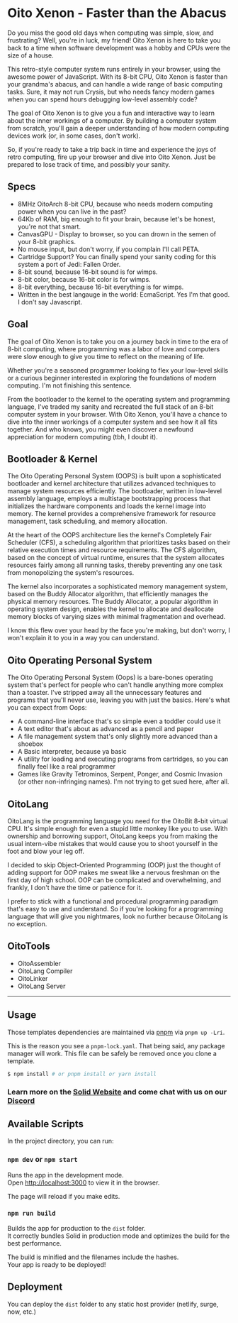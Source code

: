 # Oito Xenon - Faster than the Abacus

Do you miss the good old days when computing was simple, slow, and frustrating? Well, you're in luck, my friend! Oito Xenon is here to take you back to a time when software development was a hobby and CPUs were the size of a house.

This retro-style computer system runs entirely in your browser, using the awesome power of JavaScript. With its 8-bit CPU, Oito Xenon is faster than your grandma's abacus, and can handle a wide range of basic computing tasks. Sure, it may not run Crysis, but who needs fancy modern games when you can spend hours debugging low-level assembly code?

The goal of Oito Xenon is to give you a fun and interactive way to learn about the inner workings of a computer. By building a computer system from scratch, you'll gain a deeper understanding of how modern computing devices work (or, in some cases, don't work).

So, if you're ready to take a trip back in time and experience the joys of retro computing, fire up your browser and dive into Oito Xenon. Just be prepared to lose track of time, and possibly your sanity.

## Specs

- 8MHz OitoArch 8-bit CPU, because who needs modern computing power when you can live in the past?
- 64Kb of RAM, big enough to fit your brain, because let's be honest, you're not that smart.
- CanvasGPU - Display to browser, so you can drown in the semen of your 8-bit graphics.
- No mouse input, but don't worry, if you complain I'll call PETA.
- Cartridge Support? You can finally spend your sanity coding for this system a port of Jedi: Fallen Order.
- 8-bit sound, because 16-bit sound is for wimps.
- 8-bit color, because 16-bit color is for wimps.
- 8-bit everything, because 16-bit everything is for wimps.
- Written in the best langauge in the world: EcmaScript. Yes I'm that good. I don't say Javascript.

## Goal

The goal of Oito Xenon is to take you on a journey back in time to the era of 8-bit computing, where programming was a labor of love and computers were slow enough to give you time to reflect on the meaning of life.

Whether you're a seasoned programmer looking to flex your low-level skills or a curious beginner interested in exploring the foundations of modern computing. I'm not finishing this sentence.

From the bootloader to the kernel to the operating system and programming language, I've traded my sanity and recreated the full stack of an 8-bit computer system in your browser. With Oito Xenon, you'll have a chance to dive into the inner workings of a computer system and see how it all fits together. And who knows, you might even discover a newfound appreciation for modern computing (tbh, I doubt it).

## Bootloader & Kernel

The Oito Operating Personal System (OOPS) is built upon a sophisticated bootloader and kernel architecture that utilizes advanced techniques to manage system resources efficiently. The bootloader, written in low-level assembly language, employs a multistage bootstrapping process that initializes the hardware components and loads the kernel image into memory. The kernel provides a comprehensive framework for resource management, task scheduling, and memory allocation.

At the heart of the OOPS architecture lies the kernel's Completely Fair Scheduler (CFS), a scheduling algorithm that prioritizes tasks based on their relative execution times and resource requirements. The CFS algorithm, based on the concept of virtual runtime, ensures that the system allocates resources fairly among all running tasks, thereby preventing any one task from monopolizing the system's resources.

The kernel also incorporates a sophisticated memory management system, based on the Buddy Allocator algorithm, that efficiently manages the physical memory resources. The Buddy Allocator, a popular algorithm in operating system design, enables the kernel to allocate and deallocate memory blocks of varying sizes with minimal fragmentation and overhead.

I know this flew over your head by the face you're making, but don't worry, I won't explain it to you in a way you can understand.

## Oito Operating Personal System

The Oito Operating Personal System (Oops) is a bare-bones operating system that's perfect for people who can't handle anything more complex than a toaster. I've stripped away all the unnecessary features and programs that you'll never use, leaving you with just the basics. Here's what you can expect from Oops:

- A command-line interface that's so simple even a toddler could use it
- A text editor that's about as advanced as a pencil and paper
- A file management system that's only slightly more advanced than a shoebox
- A Basic interpreter, because ya basic
- A utility for loading and executing programs from cartridges, so you can finally feel like a real programmer
- Games like Gravity Tetrominos, Serpent, Ponger, and Cosmic Invasion (or other non-infringing names). I'm not trying to get sued here, after all.

## OitoLang

OitoLang is the programming language you need for the OitoBit 8-bit virtual CPU. It's simple enough for even a stupid little monkey like you to use. With ownership and borrowing support, OitoLang keeps you from making the usual intern-vibe mistakes that would cause you to shoot yourself in the foot and blow your leg off.

I decided to skip Object-Oriented Programming (OOP) just the thought of adding support for OOP makes me sweat like a nervous freshman on the first day of high school. OOP can be complicated and overwhelming, and frankly, I don't have the time or patience for it.

I prefer to stick with a functional and procedural programming paradigm that's easy to use and understand. So if you're looking for a programming language that will give you nightmares, look no further because OitoLang is no exception.

## OitoTools

- OitoAssembler
- OitoLang Compiler
- OitoLinker
- OitoLang Server

---

## Usage

Those templates dependencies are maintained via [pnpm](https://pnpm.io) via `pnpm up -Lri`.

This is the reason you see a `pnpm-lock.yaml`. That being said, any package manager will work. This file can be safely be removed once you clone a template.

```bash
$ npm install # or pnpm install or yarn install
```

### Learn more on the [Solid Website](https://solidjs.com) and come chat with us on our [Discord](https://discord.com/invite/solidjs)

## Available Scripts

In the project directory, you can run:

### `npm dev` or `npm start`

Runs the app in the development mode.<br>
Open [http://localhost:3000](http://localhost:3000) to view it in the browser.

The page will reload if you make edits.<br>

### `npm run build`

Builds the app for production to the `dist` folder.<br>
It correctly bundles Solid in production mode and optimizes the build for the best performance.

The build is minified and the filenames include the hashes.<br>
Your app is ready to be deployed!

## Deployment

You can deploy the `dist` folder to any static host provider (netlify, surge, now, etc.)
